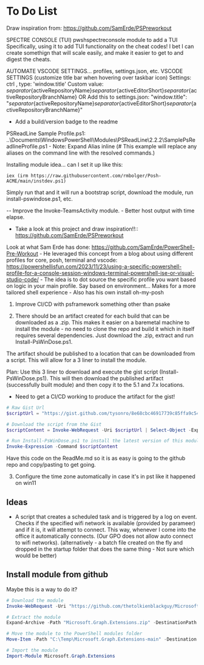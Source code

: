 ﻿# To Do List

Draw inspiration from: https://github.com/SamErde/PSPreworkout


SPECTRE CONSOLE (TUI)
pwshspectreconsole module to add a TUI
Specifically, using it to add TUI functionality on the cheat codes! 
I bet I can create somethign that will scale easily, and make it easier to get to and digest the cheats.



AUTOMATE VSCODE SETTINGS... profiles, settings.json, etc.
VSCODE SETTINGS (customize title bar when hovering over taskbar icon)
Settings: ctrl ,
type: 'window.title'
Custom value: ${separator}${activeRepositoryName}${separator}${activeEditorShort}${separator}${activeRepositoryBranchName}
OR
Add this to settings.json:
"window.title": "${separator}${activeRepositoryName}${separator}${activeEditorShort}${separator}${activeRepositoryBranchName}"


- Add a build/version badge to the readme


PSReadLine Sample Profile.ps1: ..\Documents\WindowsPowerShell\Modules\PSReadLine\2.2.2\SamplePsReadlineProfile.ps1
    - Note: Expand Alias inline (# This example will replace any aliases on the command line with the resolved commands.)




Installing module idea... can I set it up like this:

`iex (irm https://raw.githubusercontent.com/rmbolger/Posh-ACME/main/instdev.ps1)`

Simply run that and it will run a bootstrap script, download the module, run install-pswindose.ps1, etc.


  -- Improve the Invoke-TeamsActivity module.
    - Better host output with time elapse.



- Take a look at this project and draw inspiration!!:: https://github.com/SamErde/PSPreworkout


Look at what Sam Erde has done: <https://github.com/SamErde/PowerShell-Pre-Workout>
    - He leveraged this concept from a blog about using different profiles for core, posh, terminal and vscode: <https://powershellisfun.com/2023/11/23/using-a-specific-powershell-profile-for-a-console-session-windows-terminal-powershell-ise-or-visual-studio-code/>
    - The idea is to dot source the specific profile you want based on logic in your main profile. Say based on environment... Makes for a more tailored shell experience
    - Also has his own install oh-my-posh




1. Improve CI/CD with psframework something other than psake  
   
2. There should be an artifact created for each build that can be downloaded as a .zip. This makes it easier on a baremetal machine to install the module - no need to clone the repo and build it which in itself requires several dependencies. Just download the .zip, extract and run Install-PsWinDose.ps1.

The artifact should be published to a location that can be downloaded from a script. This will allow for a 3 liner to install the module.

Plan: Use this 3 liner to download and execute the gist script (Install-PsWinDose.ps1). This will then download the published artifact (successfully built module) and then copy it to the 5.1 and 7.x locations.

- Need to get a CI/CD working to produce the artifact for the gist!

```powershell
# Raw Gist Url
$scriptUrl = "https://gist.github.com/tysonro/8e68cbc46917739c85ffa9c54dacd240/raw/Install-PsWinDose.ps1"

# Download the script from the Gist
$scriptContent = Invoke-WebRequest -Uri $scriptUrl | Select-Object -ExpandProperty Content

# Run Install-PsWinDose.ps1 to install the latest version of this module
Invoke-Expression -Command $scriptContent
```

Have this code on the ReadMe.md so it is as easy is going to the github repo and copy/pasting to get going.

3. Configure the time zone automatically in case it's in pst like it happened on win11

## Ideas

- A script that creates a scheduled task and is triggered by a log on event. Checks if the specified wifi network is available (provided by parameer) and if it is, it will attempt to connect.
This way, whenever I come into the office it automatically connects. (Our GPO does not allow auto connect to wifi networks). (alternatively - a batch file created on the fly and dropped in the startup folder that does the same thing - Not sure which would be better)

## Install module from github

Maybe this is a way to do it?

``` powershell
# Download the module
Invoke-WebRequest -Uri "https://github.com/thetolkienblackguy/Microsoft.Graph.Extensions/archive/main.zip" -OutFile "Microsoft.Graph.Extensions.zip"

# Extract the module
Expand-Archive -Path "Microsoft.Graph.Extensions.zip" -DestinationPath "C:\Temp"

# Move the module to the PowerShell modules folder
Move-Item -Path "C:\Temp\Microsoft.Graph.Extensions-main" -Destination "$($env:PSModulePath.Split(';')[0])\Microsoft.Graph.Extensions"

# Import the module
Import-Module Microsoft.Graph.Extensions
```
